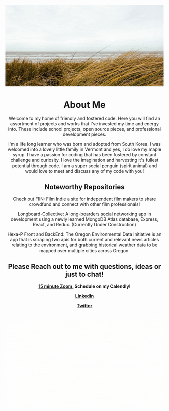 <div align="center">
    <img src="./assets/beach.gif">
</div>

<div align="center">
<h1>About Me</h1>
<p>
    Welcome to my home of friendly and fostered code. Here you will find an assortment of projects and works that I've invested my time and energy into. These include school projects, open source pieces, and professional development pieces. 
</p>
<p>
    I'm a life long learner who was born and adopted from South Korea. I was welcomed into a lovely little family in Vermont and yes, I do love my maple syrup. I have a passion for coding that has been fostered by constant challenge and curiosity. I love the imagination and harvesting it's fullest potential through code. I am a super social penguin (spirit animal) and would love to meet and discuss any of my code with you! 
</p>
</div>

<div align="center">
    <h2>Noteworthy Repositories</h2>
     <p>
        Check out FIIN: Film Indie a site for independent film makers to share crowdfund and connect with other film professionals! 
    </p>
    <p>
        Longboard-Collective: A long-boarders social networking app in development using a newly learned MongoDB Atlas database, Express, React, and Redux. (Currently Under Construction)
    </p>
    <p>
        Hexa-P Front and BackEnd: The Oregon Environmental Data Initiative is an app that is scraping two apis for both current and relevant news articles relating to the environment, and grabbing historical weather data to be mapped over multiple cities across Oregon.
    </p>
   
</div>

<div align="center">    
    <h2>Please Reach out to me with questions, ideas or just to chat!</h2> 
    <div>
        <p>
            <strong>
            <a href="https://calendly.com/richard-and-rhino/15min"> 15 minute Zoom,</a> Schedule on my Calendly!</strong> 
        <p>
        <p>
            <strong><a href="https://www.linkedin.com/in/richard-hillman/">LinkedIn</a></strong> 
        </p>
        <p>
            <strong><a href="https://twitter.com/RichardAndRhino">Twitter</a></strong> 
        </p>
    </div>

<div align="center">
    <h2></h2>
    <img src="./assets/stack.gif">
</div>


</div>

